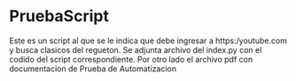 # PruebaScript
Este es un script al que se le indica que debe ingresar a https:/youtube.com y busca clasicos del regueton. 
Se adjunta archivo del index.py con el codido del script correspondiente.
Por otro lado el archivo pdf con documentacion de Prueba de Automatizacion
